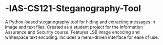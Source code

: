 # -IAS-CS121-Steganography-Tool
A Python-based steganography tool for hiding and extracting messages in image and text files. Created as a student project for the Information Assurance and Security course. Features LSB image encoding and whitespace text encoding. Includes a menu-driven interface for ease of use.
